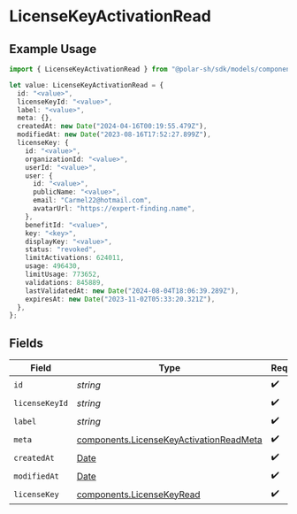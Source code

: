# LicenseKeyActivationRead

## Example Usage

```typescript
import { LicenseKeyActivationRead } from "@polar-sh/sdk/models/components";

let value: LicenseKeyActivationRead = {
  id: "<value>",
  licenseKeyId: "<value>",
  label: "<value>",
  meta: {},
  createdAt: new Date("2024-04-16T00:19:55.479Z"),
  modifiedAt: new Date("2023-08-16T17:52:27.899Z"),
  licenseKey: {
    id: "<value>",
    organizationId: "<value>",
    userId: "<value>",
    user: {
      id: "<value>",
      publicName: "<value>",
      email: "Carmel22@hotmail.com",
      avatarUrl: "https://expert-finding.name",
    },
    benefitId: "<value>",
    key: "<key>",
    displayKey: "<value>",
    status: "revoked",
    limitActivations: 624011,
    usage: 496430,
    limitUsage: 773652,
    validations: 845889,
    lastValidatedAt: new Date("2024-08-04T18:06:39.289Z"),
    expiresAt: new Date("2023-11-02T05:33:20.321Z"),
  },
};
```

## Fields

| Field                                                                                              | Type                                                                                               | Required                                                                                           | Description                                                                                        |
| -------------------------------------------------------------------------------------------------- | -------------------------------------------------------------------------------------------------- | -------------------------------------------------------------------------------------------------- | -------------------------------------------------------------------------------------------------- |
| `id`                                                                                               | *string*                                                                                           | :heavy_check_mark:                                                                                 | N/A                                                                                                |
| `licenseKeyId`                                                                                     | *string*                                                                                           | :heavy_check_mark:                                                                                 | N/A                                                                                                |
| `label`                                                                                            | *string*                                                                                           | :heavy_check_mark:                                                                                 | N/A                                                                                                |
| `meta`                                                                                             | [components.LicenseKeyActivationReadMeta](../../models/components/licensekeyactivationreadmeta.md) | :heavy_check_mark:                                                                                 | N/A                                                                                                |
| `createdAt`                                                                                        | [Date](https://developer.mozilla.org/en-US/docs/Web/JavaScript/Reference/Global_Objects/Date)      | :heavy_check_mark:                                                                                 | N/A                                                                                                |
| `modifiedAt`                                                                                       | [Date](https://developer.mozilla.org/en-US/docs/Web/JavaScript/Reference/Global_Objects/Date)      | :heavy_check_mark:                                                                                 | N/A                                                                                                |
| `licenseKey`                                                                                       | [components.LicenseKeyRead](../../models/components/licensekeyread.md)                             | :heavy_check_mark:                                                                                 | N/A                                                                                                |